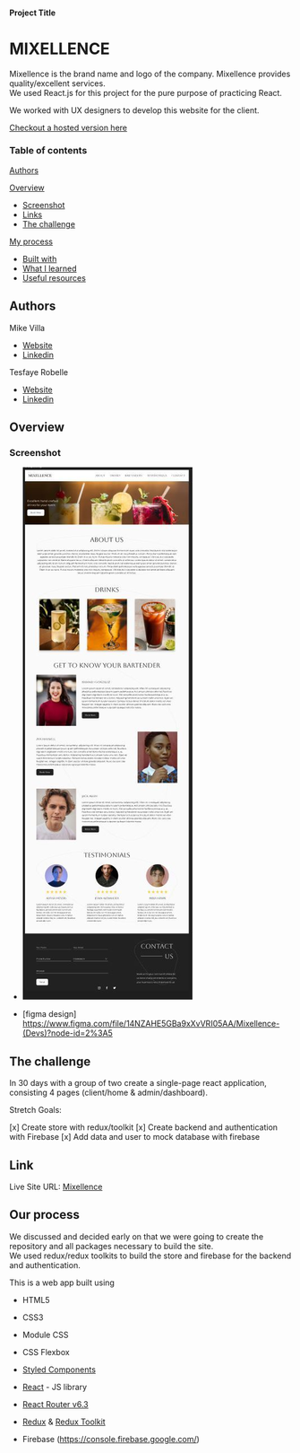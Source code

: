 #### Project Title

# MIXELLENCE

Mixellence is the brand name and logo of the company. Mixellence provides quality/excellent services. <br/>
We used React.js for this project for the pure purpose of practicing React. <br />

We worked with UX designers to develop this website for the client.

[Checkout a hosted version here](https://github.io/mixellence/)

### Table of contents

 [Authors](#authors)

 [Overview](#overview)

  - [Screenshot](#screenshot)
  - [Links](#links)
  - [The challenge](#the-challenge)
  
 [My process](#my-process)

  - [Built with](#built-with)
  - [What I learned](#what-we-learned)
  - [Useful resources](#useful-resources)

## Authors

Mike Villa

- [Website](https://)
- [Linkedin](https://www.linkedin.com/in/)

Tesfaye Robelle

- [Website](https://github.com/tdebella)
- [Linkedin](https://www.linkedin.com/in/tesfaye-robelle-4a2b7921a/)

## Overview

### Screenshot

- ![screenshot](./figmaDesign/design.JPG)

- [figma design] https://www.figma.com/file/14NZAHE5GBa9xXvVRI05AA/Mixellence-(Devs)?node-id=2%3A5

## The challenge

In 30 days with a group of two create a single-page react application, consisting 4 pages (client/home & admin/dashboard).

Stretch Goals:

[x] Create store with redux/toolkit
[x] Create backend and authentication with Firebase
[x] Add data and user to mock database with firebase

## Link

Live Site URL: [Mixellence](https://mixellence-67ae5.web.app/)

## Our process

We discussed and decided early on that we were going to create the repository and all packages necessary to build the site. <br/>
We used redux/redux toolkits to build the store and firebase for the backend and authentication.

This is a web app built using

- HTML5
- CSS3
- Module CSS
- CSS Flexbox
- [Styled Components](https://styled-components.com/)
- [React](https://reactjs.org/) - JS library
- [React Router v6.3](https://reactrouter.com/)
- [Redux](https://redux.js.org/) & [Redux Toolkit](https://redux-toolkit.js.org/)

- Firebase (https://console.firebase.google.com/)
